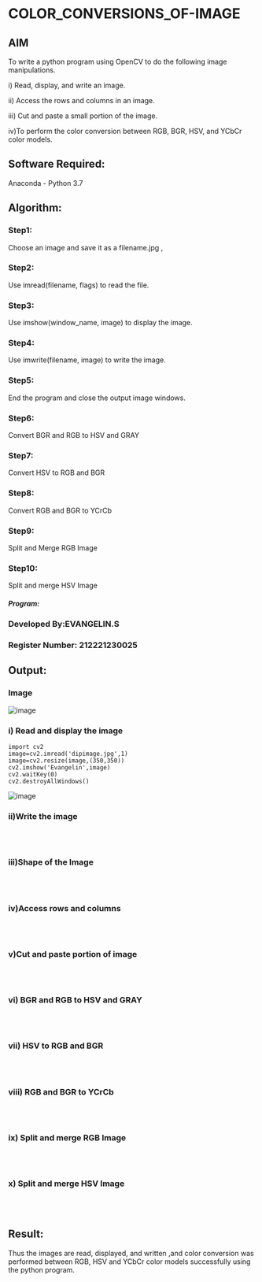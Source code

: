 # COLOR_CONVERSIONS_OF-IMAGE
## AIM
To write a python program using OpenCV to do the following image manipulations.

i) Read, display, and write an image.

ii) Access the rows and columns in an image.

iii) Cut and paste a small portion of the image.

iv)To perform the color conversion between RGB, BGR, HSV, and YCbCr color models.


## Software Required:
Anaconda - Python 3.7
## Algorithm:
### Step1:
Choose an image and save it as a filename.jpg ,
### Step2:
Use imread(filename, flags) to read the file.
### Step3:
Use imshow(window_name, image) to display the image.
### Step4:
Use imwrite(filename, image) to write the image.
### Step5:
End the program and close the output image windows.
### Step6:
Convert BGR and RGB to HSV and GRAY
### Step7:
Convert HSV to RGB and BGR
### Step8:
Convert RGB and BGR to YCrCb
### Step9:
Split and Merge RGB Image
### Step10:
Split and merge HSV Image

##### Program:
### Developed By:EVANGELIN.S
### Register Number: 212221230025


## Output:
### Image
![image](https://github.com/Evangelin-Ruth/COLOR_CONVERSIONS_OF-IMAGE/assets/94219798/eaa2578f-4317-4ab4-8a68-b1acddc875a1)

### i) Read and display the image
```
import cv2
image=cv2.imread('dipimage.jpg',1)
image=cv2.resize(image,(350,350))
cv2.imshow('Evangelin',image)
cv2.waitKey(0)
cv2.destroyAllWindows()
```

![image](https://github.com/Evangelin-Ruth/COLOR_CONVERSIONS_OF-IMAGE/assets/94219798/67b5a2ab-8815-4bdd-b921-86cfca7ebda7)




### ii)Write the image

<br>
<br>

### iii)Shape of the Image

<br>
<br>

### iv)Access rows and columns
<br>
<br>

### v)Cut and paste portion of image
<br>
<br>

### vi) BGR and RGB to HSV and GRAY
<br>
<br>

### vii) HSV to RGB and BGR
<br>
<br>

### viii) RGB and BGR to YCrCb
<br>
<br>

### ix) Split and merge RGB Image
<br>
<br>

### x) Split and merge HSV Image
<br>
<br>




## Result:
Thus the images are read, displayed, and written ,and color conversion was performed between RGB, HSV and YCbCr color models successfully using the python program.







